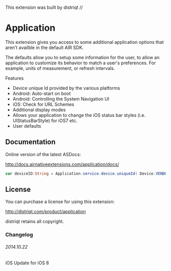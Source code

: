 


This extension was built by distriqt // 

# Application

This extension gives you access to some additional application options that aren't availble in the default AIR SDK.

The defaults allow you to setup some information for the user, to allow an application to customize its behavior to match a user's preferences. For example, units of measurement, or refresh intervals.



Features

- Device unique Id provided by the various platforms
- Android: Auto-start on boot
- Android: Controlling the System Navigation UI
- iOS: Check for URL Schemes
- Additional display modes
- Allows your application to change the iOS status bar styles (i.e. UIStatusBarStyle) for iOS7 etc.
- User defaults 


## Documentation

Online version of the latest ASDocs:

http://docs.airnativeextensions.com/application/docs/

```actionscript
var deviceID:String = Application.service.device.uniqueId( Device.VENDOR );
```


## License

You can purchase a license for using this extension:

http://distriqt.com/product/application

distriqt retains all copyright.


### Changelog

###### 2014.10.22
iOS Update for iOS 8

